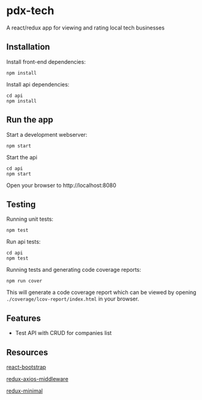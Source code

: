 # pdx-tech

A react/redux app for viewing and rating local tech businesses

## Installation

Install front-end dependencies:
```
npm install
```

Install api dependencies:
```
cd api
npm install
```

## Run the app

Start a development webserver:
```
npm start
```

Start the api
```
cd api
npm start
```

Open your browser to http://localhost:8080


## Testing

Running unit tests:
```
npm test
```
Run api tests:
```
cd api
npm test
```

Running tests and generating code coverage reports:
```
npm run cover
```
This will generate a code coverage report which can be viewed by opening `./coverage/lcov-report/index.html` in your browser.

## Features

* Test API with CRUD for companies list

## Resources
[react-bootstrap](https://react-bootstrap.github.io)

[redux-axios-middleware](https://github.com/svrcekmichal/redux-axios-middleware)

[redux-minimal](https://github.com/catalin-luntraru/redux-minimal)

